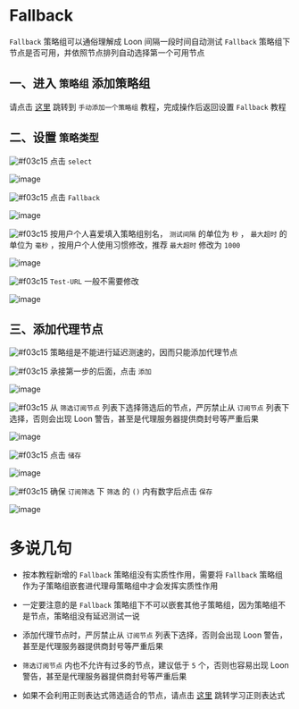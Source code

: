 # Fallback

`Fallback` 策略组可以通俗理解成 Loon 间隔一段时间自动测试 `Fallback` 策略组下节点是否可用，并依照节点排列自动选择第一个可用节点

## 一、进入 `策略组` 添加策略组

请点击 [这里](https://github.com/TiyNa/LoonManual/blob/main/Plus/New_Proxy_Group.md) 跳转到 `手动添加一个策略组` 教程，完成操作后返回设置 `Fallback` 教程

## 二、设置 `策略类型`

![#f03c15](https://placehold.it/15/f03c15/000000?text=+) 点击 `select` 

![image](https://raw.githubusercontent.com/TiyNa/LoonManualimg/main/Plus/URL-Test_1.jpg)

![#f03c15](https://placehold.it/15/f03c15/000000?text=+) 点击 `Fallback`

![image](https://raw.githubusercontent.com/TiyNa/LoonManualimg/main/Plus/Fallback_1.jpg)

![#f03c15](https://placehold.it/15/f03c15/000000?text=+) 按用户个人喜爱填入策略组别名， `测试间隔` 的单位为 `秒` ， `最大超时` 的单位为 `毫秒` ，按用户个人使用习惯修改，推荐 `最大超时` 修改为 `1000`

![image](https://raw.githubusercontent.com/TiyNa/LoonManualimg/main/Plus/Fallback_2.jpg)

![#f03c15](https://placehold.it/15/f03c15/000000?text=+) `Test-URL` 一般不需要修改

![image](https://raw.githubusercontent.com/TiyNa/LoonManualimg/main/Plus/Fallback_3.jpg)

## 三、添加代理节点

![#f03c15](https://placehold.it/15/f03c15/000000?text=+) 策略组是不能进行延迟测速的，因而只能添加代理节点

![#f03c15](https://placehold.it/15/f03c15/000000?text=+) 承接第一步的后面，点击 `添加`

![image](https://raw.githubusercontent.com/TiyNa/LoonManualimg/main/Plus/Fallback_4.jpg)

![#f03c15](https://placehold.it/15/f03c15/000000?text=+) 从 `筛选订阅节点` 列表下选择筛选后的节点，严厉禁止从 `订阅节点` 列表下选择，否则会出现 Loon 警告，甚至是代理服务器提供商封号等严重后果

![image](https://raw.githubusercontent.com/TiyNa/LoonManualimg/main/Plus/Fallback_5.jpg)

![#f03c15](https://placehold.it/15/f03c15/000000?text=+) 点击 `储存`

![image](https://raw.githubusercontent.com/TiyNa/LoonManualimg/main/Plus/Fallback_6.jpg)

![#f03c15](https://placehold.it/15/f03c15/000000?text=+) 确保 `订阅筛选` 下 `筛选` 的 `()` 内有数字后点击 `保存`

![image](https://raw.githubusercontent.com/TiyNa/LoonManualimg/main/Plus/Fallback_7.jpg)

# 多说几句

- 按本教程新增的 `Fallback` 策略组没有实质性作用，需要将 `Fallback` 策略组作为子策略组嵌套进代理母策略组中才会发挥实质性作用

- 一定要注意的是 `Fallback` 策略组下不可以嵌套其他子策略组，因为策略组不是节点，策略组没有延迟测试一说

- 添加代理节点时，严厉禁止从 `订阅节点` 列表下选择，否则会出现 Loon 警告，甚至是代理服务器提供商封号等严重后果

- `筛选订阅节点` 内也不允许有过多的节点，建议低于 `5` 个，否则也容易出现 Loon 警告，甚至是代理服务器提供商封号等严重后果

- 如果不会利用正则表达式筛选适合的节点，请点击 [这里](https://github.com/TiyNa/LoonManual/blob/main/Plus/Regex.md) 跳转学习正则表达式
